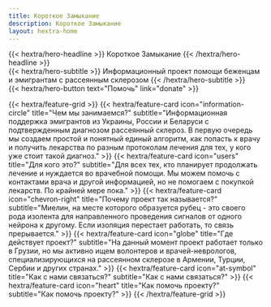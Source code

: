 ```yaml
---
title: Короткое Замыкание
description: Короткое Замыкание
layout: hextra-home
---
```


<div class="hx-mt-6 hx-mb-6">
{{< hextra/hero-headline >}}
Короткое Замыкание
{{< /hextra/hero-headline >}}
</div>

<div class="hx-mb-12">
{{< hextra/hero-subtitle >}}
  Информационный проект помощи беженцам и эмигрантам с рассеянным склерозом
{{< /hextra/hero-subtitle >}}
</div>

<div class="hx-mb-6">
{{< hextra/hero-button text="Помочь" link="donate" >}}
</div>

<div class="hx-mt-6"></div>

{{< hextra/feature-grid >}}
    {{< hextra/feature-card
         icon="information-circle"
         title="Чем мы занимаемся?"
         subtitle="Информационная поддержка эмигрантов из Украины, России и Беларуси с подтвержденным диагнозом рассеянный склероз. В первую очередь мы создаем простой и понятный единый алгоритм, как попасть к врачу и получить лекарства по разным протоколам лечения для тех, у кого уже стоит такой диагноз."
    >}}
    {{< hextra/feature-card
         icon="users"
         title="Для кого это?"
         subtitle="Для всех тех, кто планирует продолжать лечение и нуждается во врачебной помощи. Мы можем помочь с контактами врача и другой информацией, но не помогаем с покупкой лекарств. По крайней мере пока."
    >}}
    {{< hextra/feature-card
         icon="chevron-right"
         title="Почему проект так называется?"
         subtitle="Миелин, на месте которого образуется рубец - это своего рода изолента для направленного проведения сигналов от одного нейрона к другому. Если изоляция перестает работать, то связь прерывается."
    >}}
    {{< hextra/feature-card
         icon="globe"
         title="Где действует проект?"
         subtitle="На данный момент проект работает только в Грузии, но мы активно ищем волонтеров и врачей-неврологов, специализирующихся на рассеянном склерозе в Армении, Турции, Сербии и других странах."
    >}}
    {{< hextra/feature-card
         icon="at-symbol"
         title="Как с нами связаться?"
         subtitle="Как с нами связаться?"
    >}}
    {{< hextra/feature-card
         icon="heart"
         title="Как помочь проекту?"
         subtitle="Как помочь проекту?"
    >}}
{{< /hextra/feature-grid >}}
